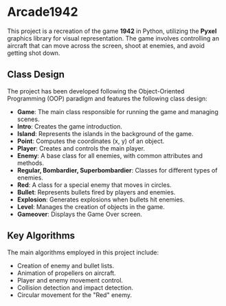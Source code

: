 # Arcade1942
This project is a recreation of the game **1942** in Python, utilizing the **Pyxel** graphics library for visual representation. The game involves controlling an aircraft that can move across the screen, shoot at enemies, and avoid getting shot down.
## Class Design
The project has been developed following the Object-Oriented Programming (OOP) paradigm and features the following class design:
-  **Game**: The main class responsible for running the game and managing scenes.
-  **Intro**: Creates the game introduction.
-  **Island**: Represents the islands in the background of the game.
-  **Point**: Computes the coordinates (x, y) of an object.
-  **Player**: Creates and controls the main player.
-  **Enemy**: A base class for all enemies, with common attributes and methods.
-  **Regular, Bombardier, Superbombardier**: Classes for different types of enemies.
-  **Red**: A class for a special enemy that moves in circles.
-  **Bullet**: Represents bullets fired by players and enemies.
-  **Explosion**: Generates explosions when bullets hit enemies.
-  **Level**: Manages the creation of objects in the game.
-  **Gameover**: Displays the Game Over screen.
## Key Algorithms
The main algorithms employed in this project include:
-  Creation of enemy and bullet lists.
-  Animation of propellers on aircraft.
-  Player and enemy movement control.
-  Collision detection and impact detection.
-  Circular movement for the "Red" enemy.
